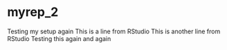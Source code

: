 # myrep_2
Testing my setup again
This is a line from RStudio
This is another line from RStudio 
Testing this again and again